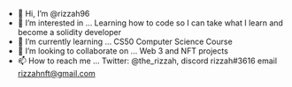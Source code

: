 - 👋 Hi, I’m @rizzah96
- 👀 I’m interested in ... Learning how to code so I can take what I learn and become a solidity developer
- 🌱 I’m currently learning ... CS50 Computer Science Course
- 💞️ I’m looking to collaborate on ... Web 3 and NFT projects
- 📫 How to reach me ... Twitter: @the_rizzah, discord rizzah#3616 email rizzahnft@gmail.com

<!---
rizzah96/rizzah96 is a ✨ special ✨ repository because its `README.md` (this file) appears on your GitHub profile.
You can click the Preview link to take a look at your changes.
--->
